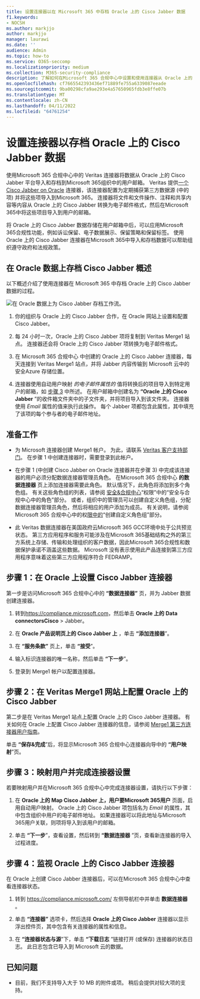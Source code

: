 ```yaml
---
title: 设置连接器以在 Microsoft 365 中存档 Oracle 上的 Cisco Jabber 数据
f1.keywords:
- NOCSH
ms.author: markjjo
author: markjjo
manager: laurawi
ms.date: ''
audience: Admin
ms.topic: how-to
ms.service: O365-seccomp
ms.localizationpriority: medium
ms.collection: M365-security-compliance
description: 了解如何在Microsoft 365 合规中心中设置和使用连接器从 Oracle 上的 Cisco Jabber 导入数据并将其存档到Microsoft 365。
ms.openlocfilehash: cf7665542393436ef71889fe755a6339087eeade
ms.sourcegitcommit: 9ba00298cfa9ae293e4a57650965fdb3e8ffe07b
ms.translationtype: MT
ms.contentlocale: zh-CN
ms.lasthandoff: 04/11/2022
ms.locfileid: "64761254"
---
```

# <a name="set-up-a-connector-to-archive-cisco-jabber-on-oracle-data"></a>设置连接器以存档 Oracle 上的 Cisco Jabber 数据

使用Microsoft 365 合规中心中的 Veritas 连接器将数据从 Oracle 上的 Cisco Jabber 平台导入和存档到Microsoft 365组织中的用户邮箱。 Veritas 提供[一个 Cisco Jabber on Oracle](https://www.veritas.com/insights/merge1/jabber) 连接器，该连接器配置为定期捕获第三方数据源 (中的项) 并将这些项导入到Microsoft 365。 连接器将文件和文件操作、注释和共享内容等内容从 Oracle 上的 Cisco Jabber 转换为电子邮件格式，然后在Microsoft 365中将这些项目导入到用户的邮箱。

将 Oracle 上的 Cisco Jabber 数据存储在用户邮箱中后，可以应用Microsoft 365合规性功能，例如诉讼保留、电子数据展示、保留策略和保留标签。 使用 Oracle 上的 Cisco Jabber 连接器在Microsoft 365中导入和存档数据可以帮助组织遵守政府和法规政策。

## <a name="overview-of-archiving-cisco-jabber-on-oracle-data"></a>在 Oracle 数据上存档 Cisco Jabber 概述

以下概述介绍了使用连接器在 Microsoft 365 中存档 Oracle 上的 Cisco Jabber 数据的过程。

![在 Oracle 数据上为 Cisco Jabber 存档工作流。](../media/CiscoJabberOnOracleConnectorWorkflow.png)

1. 你的组织与 Oracle 上的 Cisco Jabber 合作，在 Oracle 网站上设置和配置 Cisco Jabber。

2. 每 24 小时一次，Oracle 上的 Cisco Jabber 项将复制到 Veritas Merge1 站点。 连接器还会将 Oracle 上的 Cisco Jabber 项转换为电子邮件格式。

3. 在 Microsoft 365 合规中心 中创建的 Oracle 上的 Cisco Jabber 连接器，每天连接到 Veritas Merge1 站点，并将 Jabber 内容传输到 Microsoft 云中的安全Azure 存储位置。

4. 连接器使用自动用户映射 *的电子邮件属性的* 值将转换后的项目导入到特定用户的邮箱，如 [步骤 3](#step-3-map-users-and-complete-the-connector-setup) 中所述。 在用户邮箱中创建名为 **“Oracle 上的 Cisco Jabber** ”的收件箱文件夹中的子文件夹，并将项目导入到该文件夹。 连接器使用 *Email* 属性的值来执行此操作。 每个 Jabber 项都包含此属性，其中填充了该项的每个参与者的电子邮件地址。

## <a name="before-you-begin"></a>准备工作

- 为 Microsoft 连接器创建 Merge1 帐户。 为此，请联系 [Veritas 客户支持部门](https://www.veritas.com/content/support/en_US)。 在步骤 1 中创建连接器时，需要登录到此帐户。

- 在步骤 1 (中创建 Cisco Jabber on Oracle 连接器并在步骤 3) 中完成该连接器的用户必须分配数据连接器管理员角色。 在Microsoft 365 合规中心 **的数据连接器** 页上添加连接器需要此角色。 默认情况下，此角色将添加到多个角色组。 有关这些角色组的列表，请参阅 [安全&合规中心](../security/office-365-security/permissions-in-the-security-and-compliance-center.md#roles-in-the-security--compliance-center)“权限”中的“安全与合规中心中的角色”部分。 或者，组织中的管理员可以创建自定义角色组，分配数据连接器管理员角色，然后将相应的用户添加为成员。 有关说明，请参阅Microsoft 365 合规中心中的权[限中的](microsoft-365-compliance-center-permissions.md#create-a-custom-role-group)“创建自定义角色组”部分。

- 此 Veritas 数据连接器在美国政府云Microsoft 365 GCC环境中处于公共预览状态。 第三方应用程序和服务可能涉及在Microsoft 365基础结构之外的第三方系统上存储、传输和处理组织的客户数据，因此Microsoft 365合规性和数据保护承诺不涵盖这些数据。 Microsoft 没有表示使用此产品连接到第三方应用程序意味着这些第三方应用程序符合 FEDRAMP。

## <a name="step-1-set-up-the-cisco-jabber-on-oracle-connector"></a>步骤 1：在 Oracle 上设置 Cisco Jabber 连接器

第一步是访问Microsoft 365 合规中心中的 **“数据连接器”** 页，并为 Jabber 数据创建连接器。

1. 转到<https://compliance.microsoft.com>，然后单击 **Oracle 上的** **Data connectorsCisco** >  Jabber。

2. 在 **Oracle 产品说明页上的 Cisco Jabber 上** ，单击 **“添加连接器**”。

3. 在 **“服务条款”** 页上，单击 **“接受**”。

4. 输入标识连接器的唯一名称，然后单击 **“下一步**”。

5. 登录到 Merge1 帐户以配置连接器。

## <a name="step-2-configure-the-cisco-jabber-on-oracle-on-the-veritas-merge1-site"></a>步骤 2：在 Veritas Merge1 网站上配置 Oracle 上的 Cisco Jabber

第二步是在 Veritas Merge1 站点上配置 Oracle 上的 Cisco Jabber 连接器。 有关如何在 Oracle 上配置 Cisco Jabber 连接器的信息，请参阅 [Merge1 第三方连接器用户指南](https://docs.ms.merge1.globanetportal.com/Merge1%20Third-Party%20Connectors%20Cisco%20Jabber%20on%20Oracle%20User%20Guide.pdf)。

单击 **“保存&完成**”后，将显示Microsoft 365 合规中心连接器向导中的 **“用户映射**”页。

## <a name="step-3-map-users-and-complete-the-connector-setup"></a>步骤 3：映射用户并完成连接器设置

若要映射用户并在Microsoft 365 合规中心中完成连接器设置，请执行以下步骤：

1. 在 **Oracle 上的 Map Cisco Jabber 上，用户要Microsoft 365用户** 页面，启用自动用户映射。 Oracle 上的 Cisco Jabber 项包括名为 *Email* 的属性，其中包含组织中用户的电子邮件地址。 如果连接器可以将此地址与Microsoft 365用户关联，则项将导入到该用户的邮箱。

2. 单击 **“下一步**”，查看设置，然后转到 **“数据连接器** ”页，查看新连接器的导入过程进度。

## <a name="step-4-monitor-the-cisco-jabber-on-oracle-connector"></a>步骤 4：监视 Oracle 上的 Cisco Jabber 连接器

在 Oracle 上创建 Cisco Jabber 连接器后，可以在Microsoft 365 合规中心中查看连接器状态。

1. 转到 <https://compliance.microsoft.com/> 左侧导航栏中并单击 **数据连接器** 。

2. 单击 **“连接器”** 选项卡，然后选择 **Oracle 上的 Cisco Jabber** 连接器以显示浮出控件页，其中包含有关连接器的属性和信息。

3. 在 **“连接器状态与源**”下，单击 **“下载日志** ”链接打开 (或保存) 连接器的状态日志。 此日志包含已导入到 Microsoft 云的数据。

## <a name="known-issues"></a>已知问题

- 目前，我们不支持导入大于 10 MB 的附件或项。 稍后会提供对较大项的支持。

